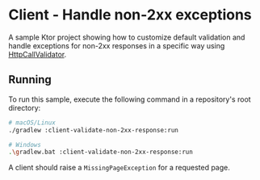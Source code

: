 # Client - Handle non-2xx exceptions

A sample Ktor project showing how to customize default validation and handle exceptions for non-2xx responses in a specific way using [HttpCallValidator](https://ktor.io/docs/response-validation.html).

## Running

To run this sample, execute the following command in a repository's root directory:

```bash
# macOS/Linux
./gradlew :client-validate-non-2xx-response:run

# Windows
.\gradlew.bat :client-validate-non-2xx-response:run
```

A client should raise a `MissingPageException` for a requested page.

